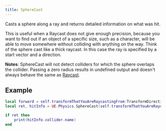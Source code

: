 ```yaml
---
title: SphereCast
---
```


Casts a sphere along a ray and returns detailed information on what was hit.

This is useful when a Raycast does not give enough precision, because you want to find out if an object of a specific size, such as a character, will be able to move somewhere without colliding with anything on the way. Think of the sphere cast like a thick raycast. In this case the ray is specified by a start vector and a direction.

**Notes**: SphereCast will not detect colliders for which the sphere overlaps the collider. Passing a zero radius results in undefined output and doesn't always behave the same as [Raycast](snippet-ray-casting).

## Example

```lua
local forward = self.transformThatYouAreRaycastingFrom:TransformDirection(UE.Vector3.forward);
local ret, hitInfo = UE.Physics.SphereCast(self.transformThatYouAreRaycastingFrom.position, 0.02, forward, 50, CL.LayerDefine.EnvLayerMask.value)

if ret then
    print(hitInfo.collider.name)
end
```
